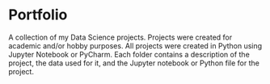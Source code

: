 # Portfolio
A collection of my Data Science projects. Projects were created for academic and/or hobby purposes. All projects were created in Python using Jupyter Notebook or PyCharm. Each folder contains a description of the project, the data used for it, and the Jupyter notebook or Python file for the project.
